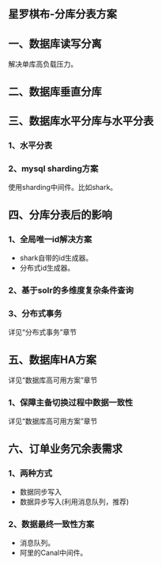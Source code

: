 ## 星罗棋布-分库分表方案

## 一、数据库读写分离
解决单库高负载压力。

## 二、数据库垂直分库

## 三、数据库水平分库与水平分表
### 1、水平分表

### 2、mysql sharding方案
使用sharding中间件。比如shark。

## 四、分库分表后的影响
### 1、全局唯一id解决方案
* shark自带的id生成器。
* 分布式id生成器。

### 2、基于solr的多维度复杂条件查询

### 3、分布式事务
详见“分布式事务”章节

## 五、数据库HA方案
详见“数据库高可用方案”章节

### 1、保障主备切换过程中数据一致性

详见“数据库高可用方案”章节

## 六、订单业务冗余表需求
### 1、两种方式
* 数据同步写入
* 数据异步写入(利用消息队列，推荐)

### 2、数据最终一致性方案
* 消息队列。
* 阿里的Canal中间件。



 

